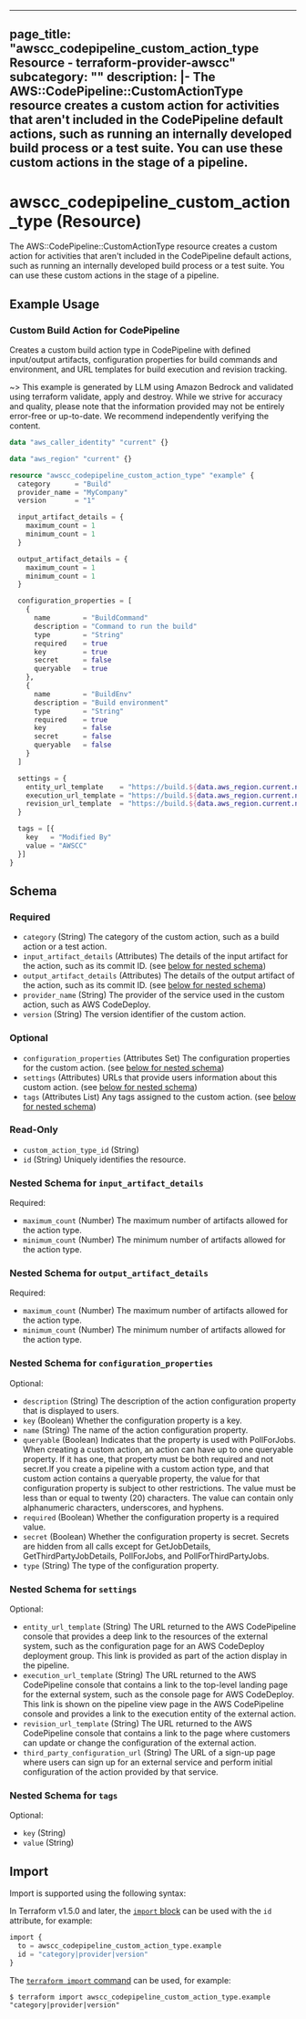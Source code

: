 
---
page_title: "awscc_codepipeline_custom_action_type Resource - terraform-provider-awscc"
subcategory: ""
description: |-
  The AWS::CodePipeline::CustomActionType resource creates a custom action for activities that aren't included in the CodePipeline default actions, such as running an internally developed build process or a test suite. You can use these custom actions in the stage of a pipeline.
---

# awscc_codepipeline_custom_action_type (Resource)

The AWS::CodePipeline::CustomActionType resource creates a custom action for activities that aren't included in the CodePipeline default actions, such as running an internally developed build process or a test suite. You can use these custom actions in the stage of a pipeline.

## Example Usage

### Custom Build Action for CodePipeline

Creates a custom build action type in CodePipeline with defined input/output artifacts, configuration properties for build commands and environment, and URL templates for build execution and revision tracking.

~> This example is generated by LLM using Amazon Bedrock and validated using terraform validate, apply and destroy. While we strive for accuracy and quality, please note that the information provided may not be entirely error-free or up-to-date. We recommend independently verifying the content.

```terraform
data "aws_caller_identity" "current" {}

data "aws_region" "current" {}

resource "awscc_codepipeline_custom_action_type" "example" {
  category      = "Build"
  provider_name = "MyCompany"
  version       = "1"

  input_artifact_details = {
    maximum_count = 1
    minimum_count = 1
  }

  output_artifact_details = {
    maximum_count = 1
    minimum_count = 1
  }

  configuration_properties = [
    {
      name        = "BuildCommand"
      description = "Command to run the build"
      type        = "String"
      required    = true
      key         = true
      secret      = false
      queryable   = true
    },
    {
      name        = "BuildEnv"
      description = "Build environment"
      type        = "String"
      required    = true
      key         = false
      secret      = false
      queryable   = false
    }
  ]

  settings = {
    entity_url_template    = "https://build.${data.aws_region.current.name}.${data.aws_caller_identity.current.account_id}.example.com/builds/{Config:BuildCommand}"
    execution_url_template = "https://build.${data.aws_region.current.name}.${data.aws_caller_identity.current.account_id}.example.com/builds/{Config:BuildCommand}/execution"
    revision_url_template  = "https://build.${data.aws_region.current.name}.${data.aws_caller_identity.current.account_id}.example.com/builds/{Config:BuildCommand}/revision"
  }

  tags = [{
    key   = "Modified By"
    value = "AWSCC"
  }]
}
```

<!-- schema generated by tfplugindocs -->
## Schema

### Required

- `category` (String) The category of the custom action, such as a build action or a test action.
- `input_artifact_details` (Attributes) The details of the input artifact for the action, such as its commit ID. (see [below for nested schema](#nestedatt--input_artifact_details))
- `output_artifact_details` (Attributes) The details of the output artifact of the action, such as its commit ID. (see [below for nested schema](#nestedatt--output_artifact_details))
- `provider_name` (String) The provider of the service used in the custom action, such as AWS CodeDeploy.
- `version` (String) The version identifier of the custom action.

### Optional

- `configuration_properties` (Attributes Set) The configuration properties for the custom action. (see [below for nested schema](#nestedatt--configuration_properties))
- `settings` (Attributes) URLs that provide users information about this custom action. (see [below for nested schema](#nestedatt--settings))
- `tags` (Attributes List) Any tags assigned to the custom action. (see [below for nested schema](#nestedatt--tags))

### Read-Only

- `custom_action_type_id` (String)
- `id` (String) Uniquely identifies the resource.

<a id="nestedatt--input_artifact_details"></a>
### Nested Schema for `input_artifact_details`

Required:

- `maximum_count` (Number) The maximum number of artifacts allowed for the action type.
- `minimum_count` (Number) The minimum number of artifacts allowed for the action type.


<a id="nestedatt--output_artifact_details"></a>
### Nested Schema for `output_artifact_details`

Required:

- `maximum_count` (Number) The maximum number of artifacts allowed for the action type.
- `minimum_count` (Number) The minimum number of artifacts allowed for the action type.


<a id="nestedatt--configuration_properties"></a>
### Nested Schema for `configuration_properties`

Optional:

- `description` (String) The description of the action configuration property that is displayed to users.
- `key` (Boolean) Whether the configuration property is a key.
- `name` (String) The name of the action configuration property.
- `queryable` (Boolean) Indicates that the property is used with PollForJobs. When creating a custom action, an action can have up to one queryable property. If it has one, that property must be both required and not secret.If you create a pipeline with a custom action type, and that custom action contains a queryable property, the value for that configuration property is subject to other restrictions. The value must be less than or equal to twenty (20) characters. The value can contain only alphanumeric characters, underscores, and hyphens.
- `required` (Boolean) Whether the configuration property is a required value.
- `secret` (Boolean) Whether the configuration property is secret. Secrets are hidden from all calls except for GetJobDetails, GetThirdPartyJobDetails, PollForJobs, and PollForThirdPartyJobs.
- `type` (String) The type of the configuration property.


<a id="nestedatt--settings"></a>
### Nested Schema for `settings`

Optional:

- `entity_url_template` (String) The URL returned to the AWS CodePipeline console that provides a deep link to the resources of the external system, such as the configuration page for an AWS CodeDeploy deployment group. This link is provided as part of the action display in the pipeline.
- `execution_url_template` (String) The URL returned to the AWS CodePipeline console that contains a link to the top-level landing page for the external system, such as the console page for AWS CodeDeploy. This link is shown on the pipeline view page in the AWS CodePipeline console and provides a link to the execution entity of the external action.
- `revision_url_template` (String) The URL returned to the AWS CodePipeline console that contains a link to the page where customers can update or change the configuration of the external action.
- `third_party_configuration_url` (String) The URL of a sign-up page where users can sign up for an external service and perform initial configuration of the action provided by that service.


<a id="nestedatt--tags"></a>
### Nested Schema for `tags`

Optional:

- `key` (String)
- `value` (String)

## Import

Import is supported using the following syntax:

In Terraform v1.5.0 and later, the [`import` block](https://developer.hashicorp.com/terraform/language/import) can be used with the `id` attribute, for example:

```terraform
import {
  to = awscc_codepipeline_custom_action_type.example
  id = "category|provider|version"
}
```

The [`terraform import` command](https://developer.hashicorp.com/terraform/cli/commands/import) can be used, for example:

```shell
$ terraform import awscc_codepipeline_custom_action_type.example "category|provider|version"
```

